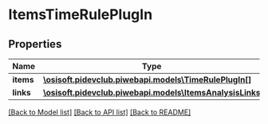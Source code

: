 # ItemsTimeRulePlugIn

## Properties
Name | Type | Description | Notes
------------ | ------------- | ------------- | -------------
**items** | [**\osisoft.pidevclub.piwebapi.models\TimeRulePlugIn[]**](TimeRulePlugIn.md) |  | [optional] 
**links** | [**\osisoft.pidevclub.piwebapi.models\ItemsAnalysisLinks**](ItemsAnalysisLinks.md) |  | [optional] 

[[Back to Model list]](../README.md#documentation-for-models) [[Back to API list]](../README.md#documentation-for-api-endpoints) [[Back to README]](../README.md)


